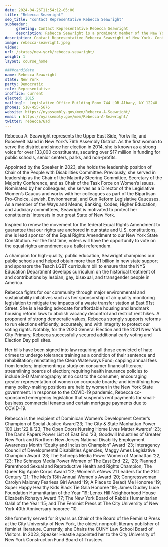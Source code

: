 ```yaml
---
date: 2024-04-26T11:54:12-05:00
title: "Rebecca Seawright"
seo_title: "contact Representative Rebecca Seawright"
subheader:
     greeting: Contact Representative Rebecca Seawright
     description: Rebecca Seawright is a prominent member of the New York State Assembly, representing the 76th District. She assumed office on January 1, 2015. The district she represents includes portions of the Upper East Side, Roosevelt Island, and Yorkville in Manhattan.
description: Contact Representative Rebecca Seawright of New York. Contact information for Rebecca Seawright includes email address, phone number, and mailing address.
image: rebecca-seawright.jpeg
video:
url: /states/new-york/rebecca-seawright/
weight: 1
layout: course_home

####candidate
name: Rebecca Seawright
state: New York
party: Democratic
role: Representative
inoffice: current
elected: 2015
mailing1:  Legislative Office Building Room 744 LOB Albany, NY 12248
phone1: 518-455-5676
website: https://nyassembly.gov/mem/Rebecca-A-Seawright/
email : https://nyassembly.gov/mem/Rebecca-A-Seawright/
twitter: rebecca76ad
---
```


Rebecca A. Seawright represents the Upper East Side, Yorkville, and Roosevelt Island in New York’s 76th Assembly District. As the first woman to serve the district and since her election in 2014, she is known as a strong voice for over 133,000 constituents, securing over $17 million in funding for public schools, senior centers, parks, and non-profits.

Appointed by the Speaker in 2023, she holds the leadership position of Chair of the People with Disabilities Committee. Previously, she served in leadership as the Chair of the Majority Steering Committee, Secretary of the Majority Conference, and as Chair of the Task Force on Women’s Issues. Nominated by her colleagues, she serves as a Director of the Legislative Women’s Caucus and works with her colleagues as part of the Bipartisan Pro-Choice, Jewish, Environmental, and Gun Reform Legislative Caucuses. As a member of the Ways and Means; Banking; Codes; Higher Education; and Judiciary committees, Seawright is motivated to protect her constituents’ interests in our great State of New York.

Inspired to renew the movement for the federal Equal Rights Amendment to guarantee that our rights are anchored in our state and U.S. constitutions, she is lead sponsor of the Equal Rights Amendment to our New York State Constitution. For the first time, voters will have the opportunity to vote on the equal rights amendment as a ballot referendum.

A champion for high-quality, public education, Seawright champions our public schools and helped obtain more than $1 billion in new state support and sponsors the Teach LGBT curriculum bill to ensure that the NYS Education Department develops curriculum on the historical treatment of and contributions by lesbian, gay, bisexual, and transgender people in America.

Rebecca fights for our community through major environmental and sustainability initiatives such as her sponsorship of air quality monitoring legislation to mitigate the impacts of a waste transfer station at East 91st Street. She is a leading advocate for affordable housing and landmark housing reform laws to abolish vacancy decontrol and restrict rent hikes. A proponent of strong democratic values, Rebecca strongly supports reforms to run elections efficiently, accurately, and with integrity to protect our voting rights. Notably, for the 2020 General Election and the 2021 New York City Primary, Rebecca successfully secured additional early voting and Election Day poll sites.

Her bills have been signed into law requiring all those convicted of hate crimes to undergo tolerance training as a condition of their sentence and rehabilitation; reinstating the Clean Waterways Fund; capping annual fees from lenders; implementing a study on consumer financial literacy; streamlining boards of election; requiring health insurance policies to include 3-D Mammography at no cost to the consumer; encouraging greater representation of women on corporate boards; and identifying how many policy-making positions are held by women in the New York State government. In response to the COVID-19 pandemic, Rebecca co-sponsored emergency legislation that suspends rent payments for small-business commercial tenants and certain mortgage payments due to COVID-19.

Rebecca is the recipient of Dominican Women’s Development Center’s Champion of Social Justice Award’23; The City & State Manhattan Power 100 List ’22 & ’23; The Open Doors Nursing Home Lives Matter Awards’ ‘23; The Dan’s Papers Power List of East End ’23; Goodwill Industries of Greater New York and Northern New Jersey National Disability Employment Awareness Month “Equity and Inclusion Champion” Award ’23; Interagency Council of Developmental Disabilities Agencies, Maggy Ames Legislative Champion Award ’23; The Schneps Media Power Women of Manhattan ’22, ‘23; The Schneps Media Power Women of The East End ’22, ‘23; Planned Parenthood Sexual and Reproductive Health and Rights Champion; The Queer Big Apple Corps Award ’22; Women’s eNews 21 Leaders for the 21st Century ’21; The Met’s 13th Annual Women's Award ‘20; Congresswoman Carolyn Maloney Fearless Girl Award ’19; A Place to Be(ad) Me Honoree ‘19; Super Happy Healthy Kids Black Tie Gala Honoree ’19; James Dudley Luce Foundation Humanitarian of the Year ’19; Lenox Hill Neighborhood House Elizabeth Rohatyn Award ’17; The New York Board of Rabbis Humanitarian Galal of the Year ’15; and The Feminist Press at The City University of New York 40th Anniversary honoree ’10.

She formerly served for 8 years as Chair of the Board of the Feminist Press at the City University of New York, the oldest nonprofit literary publisher of feminist literature. Currently, she Chairs the CUNY Law School Board of Visitors. In 2023, Speaker Heastie appointed her to the City University of New York Construction Fund Board of Trustees.
